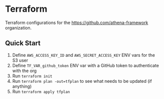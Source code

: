 # Terraform

Terraform configurations for the https://github.com/athena-framework organization.

## Quick Start

1. Define `AWS_ACCESS_KEY_ID` and `AWS_SECRET_ACCESS_KEY` ENV vars for the S3 user
1. Define `TF_VAR_github_token` ENV var with a GitHub token to authenticate with the org
1. Run `terraform init`
1. Run `terraform plan -out=tfplan` to see what needs to be updated (if anything)
1. Run `terraform apply tfplan`
